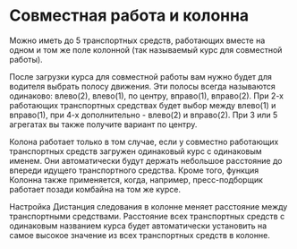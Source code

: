 # Совместная работа и колонна


Можно иметь до 5 транспортных средств, работающих вместе на одном и том же поле колонной (так называемый курс для совместной работы).



После загрузки курса для совместной работы вам нужно будет для водителя выбрать полосу движения.
Эти полосы всегда называются одинаково: влево(2), влево(1), по центру, вправо(1), вправо(2).
При 2-х работающих транспортных средствах будет выбор между влево(1) и вправо(1), при 4-х дополнительно - влево(2) и вправо(2).
При 3 или 5 агрегатах вы также получите вариант по центру.



Колона работает только в том случае, если у совместно работающих транспортных средств загружен одинаковый курс с одинаковым именем.
Они автоматически будут держать небольшое расстояние до впереди идущего транспортного средства.
Кроме того, функция Колонна также применяется, когда, например, пресс-подборщик работает позади комбайна на том же курсе.



Настройка Дистанция следования в колонне меняет расстояние между транспортными средствами.
Расстояние всех транспортных средств с одинаковым названием курса будет автоматически установить на самое высокое значение из всех транспортных средств в колонне.


